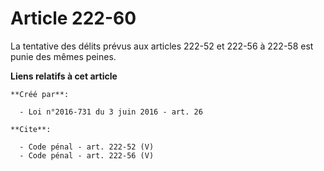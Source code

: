 # Article 222-60

La tentative des délits prévus aux articles 222-52 et 222-56 à 222-58 est punie des mêmes peines.

**Liens relatifs à cet article**

	**Créé par**:

	  - Loi n°2016-731 du 3 juin 2016 - art. 26

	**Cite**:

	  - Code pénal - art. 222-52 (V)
	  - Code pénal - art. 222-56 (V)
